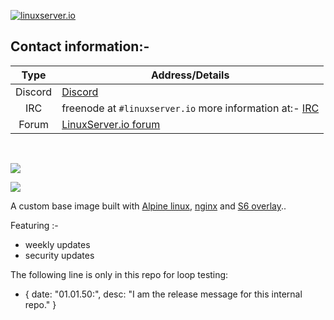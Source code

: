 <!-- DO NOT EDIT THIS FILE MANUALLY -->
<!-- Please read https://github.com/linuxserver/docker-baseimage-alpine-nginx/blob/3.17/.github/CONTRIBUTING.md -->
[linuxserverurl]: https://linuxserver.io
[forumurl]: https://forum.linuxserver.io
[ircurl]: https://www.linuxserver.io/irc/
[appurl]: https://alpinelinux.org
[nginxurl]: http://nginx.org/en/



[![linuxserver.io](https://raw.githubusercontent.com/linuxserver/docker-templates/master/linuxserver.io/img/linuxserver_medium.png?v=4&s=4000)][linuxserverurl]


## Contact information:-

| Type | Address/Details |
| :---: | --- |
| Discord | [Discord](https://discord.gg/YWrKVTn) |
| IRC | freenode at `#linuxserver.io` more information at:- [IRC][ircurl]
| Forum | [LinuxServer.io forum][forumurl] |

&nbsp;
&nbsp;

[![](https://images.microbadger.com/badges/image/lsiobase/nginx.svg)](https://microbadger.com/images/lsiobase/nginx "Get your own image badge on microbadger.com")

[![](https://raw.githubusercontent.com/linuxserver/docker-templates/master/linuxserver.io/img/Dockerfile-Link-green.png)](https://github.com/linuxserver/docker-baseimage-alpine-nginx/blob/master/Dockerfile)

A custom base image built with [Alpine linux][appurl], [nginx][nginxurl] and [S6 overlay](https://github.com/just-containers/s6-overlay)..

Featuring :-

 + weekly updates
 + security updates
 
The following line is only in this repo for loop testing:
- { date: "01.01.50:", desc: "I am the release message for this internal repo." }
